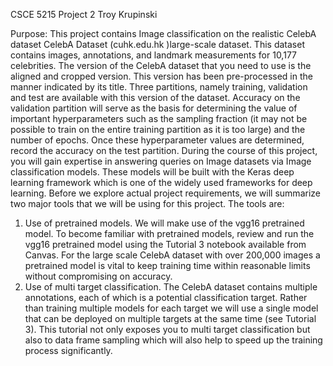 CSCE 5215
Project 2
Troy Krupinski

Purpose:
This project contains Image classification on the realistic CelebA dataset CelebA
Dataset (cuhk.edu.hk )large-scale dataset. This dataset contains images, annotations, and
landmark measurements for 10,177 celebrities. The version of the CelebA dataset that you need
to use is the aligned and cropped version. This version has been pre-processed in the manner
indicated by its title. Three partitions, namely training, validation and test are available with this
version of the dataset. Accuracy on the validation partition will serve as the basis for
determining the value of important hyperparameters such as the sampling fraction (it may not
be possible to train on the entire training partition as it is too large) and the number of epochs.
Once these hyperparameter values are determined, record the accuracy on the test partition.
During the course of this project, you will gain expertise in answering queries on Image datasets
via Image classification models. These models will be built with the Keras deep learning
framework which is one of the widely used frameworks for deep learning.
Before we explore actual project requirements, we will summarize two major tools that we will
be using for this project. The tools are:
1. Use of pretrained models. We will make use of the vgg16 pretrained model. To become
familiar with pretrained models, review and run the vgg16 pretrained model using the
Tutorial 3 notebook available from Canvas. For the large scale CelebA dataset with over
200,000 images a pretrained model is vital to keep training time within reasonable limits
without compromising on accuracy.
2. Use of multi target classification. The CelebA dataset contains multiple annotations, each of
which is a potential classification target. Rather than training multiple models for each target
we will use a single model that can be deployed on multiple targets at the same time (see
Tutorial 3). This tutorial not only exposes you to multi target classification but also to data
frame sampling which will also help to speed up the training process significantly.
